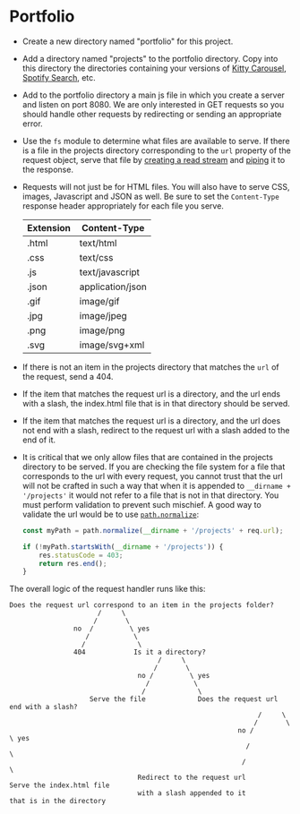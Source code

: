 # Portfolio

* Create a new directory named "portfolio" for this project.

* Add a directory named "projects" to the portfolio directory. Copy into this directory the directories containing your versions of <a href="../wk2_carousel">Kitty Carousel</a>, <a href="../wk3_spotify_search">Spotify Search</a>, etc.

* Add to the portfolio directory a main js file in which you create a server and listen on port 8080. We are only interested in GET requests so you should handle other requests by redirecting or sending an appropriate error.

* Use the `fs` module to determine what files are available to serve. If there is a file in the projects directory corresponding to the `url` property of the request object, serve that file by <a href="https://nodejs.org/api/fs.html#fs_fs_createreadstream_path_options">creating a read stream</a> and <a href="https://nodejs.org/api/stream.html#stream_readable_pipe_destination_options">piping</a> it to the response.

* Requests will not just be for HTML files. You will also have to serve CSS, images, Javascript and JSON as well. Be sure to set the `Content-Type` response header appropriately for each file you serve.

  | Extension | Content-Type |
  |-----------|--------------|
  | .html | text/html |
  | .css | text/css |
  | .js | text/javascript |
  | .json | application/json |
  | .gif | image/gif |
  | .jpg | image/jpeg |
  | .png | image/png |
  | .svg	| image/svg+xml |

* If there is not an item in the projects directory that matches the `url` of the request, send a 404.

* If the item that matches the request url is a directory, and the url ends with a slash, the index.html file that is in that directory should be served.

* If the item that matches the request url is a directory, and the url does not end with a slash, redirect to the request url with a slash added to the end of it.

* It is critical that we only allow files that are contained in the projects directory to be served. If you are checking the file system for a file that corresponds to the url with every request, you cannot trust that the url will not be crafted in such a way that when it is appended to `__dirname + '/projects'` it would not refer to a file that is not in that directory. You must perform validation to prevent such mischief. A good way to validate the url would be to use [`path.normalize`](https://nodejs.org/api/path.html#path_path_normalize_path):
  ```js
  const myPath = path.normalize(__dirname + '/projects' + req.url);
  
  if (!myPath.startsWith(__dirname + '/projects')) {
      res.statusCode = 403;
      return res.end();
  }
  ```
The overall logic of the request handler runs like this:
```
Does the request url correspond to an item in the projects folder?
                      /     \
                     /       \
                no  /         \ yes
                   /           \
                  /             \
                404            Is it a directory?
                                     /     \
                                    /       \
                                no /         \ yes
                                  /           \
                                 /             \
                    Serve the file             Does the request url end with a slash?
                                                              /     \
                                                             /       \
                                                         no /         \ yes
                                                           /           \
                                                          /             \
                                Redirect to the request url             Serve the index.html file 
                                with a slash appended to it             that is in the directory
```
